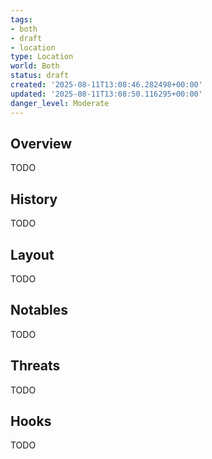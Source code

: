 ```yaml
---
tags:
- both
- draft
- location
type: Location
world: Both
status: draft
created: '2025-08-11T13:08:46.282498+00:00'
updated: '2025-08-11T13:08:50.116295+00:00'
danger_level: Moderate
---
```



## Overview

TODO
## History

TODO
## Layout

TODO
## Notables

TODO
## Threats

TODO
## Hooks

TODO
